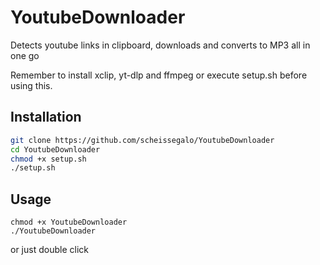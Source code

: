 # YoutubeDownloader
Detects youtube links in clipboard, downloads and converts to MP3 all in one go

Remember to install xclip, yt-dlp and ffmpeg or execute setup.sh before using this.

## Installation
```bash
git clone https://github.com/scheissegalo/YoutubeDownloader
cd YoutubeDownloader
chmod +x setup.sh
./setup.sh
```

## Usage
```
chmod +x YoutubeDownloader
./YoutubeDownloader
```
or just double click